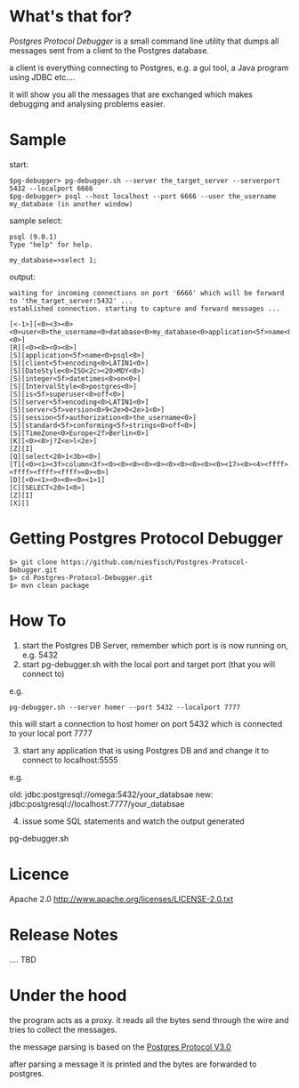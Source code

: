 # What's that for? 

*Postgres Protocol Debugger* is a small command line utility that dumps all messages sent from a client to the Postgres database.

a client is everything connecting to Postgres, e.g. a gui tool, a Java program using JDBC etc....

it will show you all the messages that are exchanged which makes debugging and analysing problems easier.

# Sample

start:

    $pg-debugger> pg-debugger.sh --server the_target_server --serverport 5432 --localport 6666
    $pg-debugger> psql --host localhost --port 6666 --user the_username my_database (in another window)


sample select:

    psql (9.0.1)
    Type "help" for help.

    my_database=>select 1;

output:

    waiting for incoming connections on port '6666' which will be forward to 'the_target_server:5432' ...
    established connection. starting to capture and forward messages ...

    [<-1>][<0><3><0><0>user<0>the_username<0>database<0>my_database<0>application<5f>name<0>psql<0><0>]
    [R][<0><0><0><0>]
    [S][application<5f>name<0>psql<0>]
    [S][client<5f>encoding<0>LATIN1<0>]
    [S][DateStyle<0>ISO<2c><20>MDY<0>]
    [S][integer<5f>datetimes<0>on<0>]
    [S][IntervalStyle<0>postgres<0>]
    [S][is<5f>superuser<0>off<0>]
    [S][server<5f>encoding<0>LATIN1<0>]
    [S][server<5f>version<0>9<2e>0<2e>1<0>]
    [S][session<5f>authorization<0>the_username<0>]
    [S][standard<5f>conforming<5f>strings<0>off<0>]
    [S][TimeZone<0>Europe<2f>Berlin<0>]
    [K][<0><0>j?Z<e>l<2e>]
    [Z][I]
    [Q][select<20>1<3b><0>]
    [T][<0><1><3f>column<3f><0><0><0><0><0><0><0><0><0><0><17><0><4><ffff><ffff><ffff><ffff><0><0>]
    [D][<0><1><0><0><0><1>1]
    [C][SELECT<20>1<0>]
    [Z][I]
    [X][]

# Getting Postgres Protocol Debugger

    $> git clone https://github.com/niesfisch/Postgres-Protocol-Debugger.git
    $> cd Postgres-Protocol-Debugger.git
    $> mvn clean package

# How To

1. start the Postgres DB Server, remember which port is is now running on, e.g. 5432
2. start pg-debugger.sh with the local port and target port (that you will connect to)

e.g.

    pg-debugger.sh --server homer --port 5432 --localport 7777

this will start a connection to host homer on port 5432 which is connected to your local port 7777

3. start any application that is using Postgres DB and and change it to connect to localhost:5555

e.g.

   old: jdbc:postgresql://omega:5432/your_databsae
   new: jdbc:postgresql://localhost:7777/your_databsae

4. issue some SQL statements and watch the output generated

pg-debugger.sh <local port> <target port>

# Licence

Apache 2.0 http://www.apache.org/licenses/LICENSE-2.0.txt

# Release Notes

.... TBD

# Under the hood

the program acts as a proxy. it reads all the bytes send through the wire and tries to collect the messages.

the message parsing is based on the [Postgres Protocol V3.0](http://www.postgresql.org/docs/devel/static/protocol.html)

after parsing a message it is printed and the bytes are forwarded to postgres.
